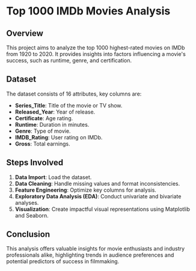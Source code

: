 # Top 1000 IMDb Movies Analysis

## Overview
This project aims to analyze the top 1000 highest-rated movies on IMDb from 1920 to 2020. It provides insights into factors influencing a movie's success, such as runtime, genre, and certification.

## Dataset
The dataset consists of 16 attributes, key columns are:
- **Series_Title**: Title of the movie or TV show.
- **Released_Year**: Year of release.
- **Certificate**: Age rating.
- **Runtime**: Duration in minutes.
- **Genre**: Type of movie.
- **IMDB_Rating**: User rating on IMDb.
- **Gross**: Total earnings.

## Steps Involved
1. **Data Import**: Load the dataset.
2. **Data Cleaning**: Handle missing values and format inconsistencies.
3. **Feature Engineering**: Optimize key columns for analysis.
4. **Exploratory Data Analysis (EDA)**: Conduct univariate and bivariate analyses.
5. **Visualization**: Create impactful visual representations using Matplotlib and Seaborn.

## Conclusion
This analysis offers valuable insights for movie enthusiasts and industry professionals alike, highlighting trends in audience preferences and potential predictors of success in filmmaking.

